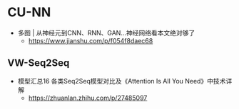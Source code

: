 # CU-NN
+ 多图 | 从神经元到CNN、RNN、GAN…神经网络看本文绝对够了
	+ https://www.jianshu.com/p/f054f8daec68
	
## VW-Seq2Seq
+ 模型汇总16 各类Seq2Seq模型对比及《Attention Is All You Need》中技术详解
	+ https://zhuanlan.zhihu.com/p/27485097
